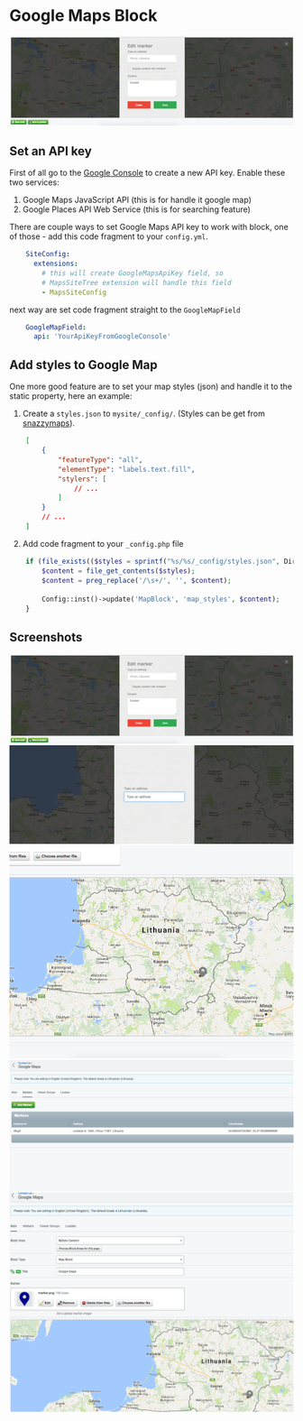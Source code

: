 # Google Maps Block

![](docs/images/maps-block-01.png)

## Set an API key

First of all go to the [Google Console](https://console.developers.google.com/) to create a new API key. Enable these two services:
 1. Google Maps JavaScript API (this is for handle it google map)
 2. Google Places API Web Service (this is for searching feature)

There are couple ways to set Google Maps API key to work with block, one of those - add this code fragment to your `config.yml`.

```yaml
    SiteConfig:
      extensions:
        # this will create GoogleMapsApiKey field, so
        # MapsSiteTree extension will handle this field
        - MapsSiteConfig
```

next way are set code fragment straight to the `GoogleMapField`

```yaml
    GoogleMapField:
      api: 'YourApiKeyFromGoogleConsole'
```

## Add styles to Google Map

One more good feature are to set your map styles (json) and handle it to the static property, here an example:

 1. Create a `styles.json` to `mysite/_config/`. (Styles can be get from [snazzymaps](https://snazzymaps.com/)).
 
```json
    [
        {
            "featureType": "all",
            "elementType": "labels.text.fill",
            "stylers": [
                // ...
            ]
        }
        // ...
    ]
```
 2. Add code fragment to your `_config.php` file

```php
    if (file_exists(($styles = sprintf("%s/%s/_config/styles.json", Director::baseFolder(), project())))) {
        $content = file_get_contents($styles);
        $content = preg_replace('/\s+/', '', $content);
    
        Config::inst()->update('MapBlock', 'map_styles', $content);
    }
```

## Screenshots

![](docs/images/maps-block-01.png)
![](docs/images/maps-block-02.png)
![](docs/images/maps-block-03.png)
![](docs/images/maps-block-04.png)
![](docs/images/maps-block-05.png)
